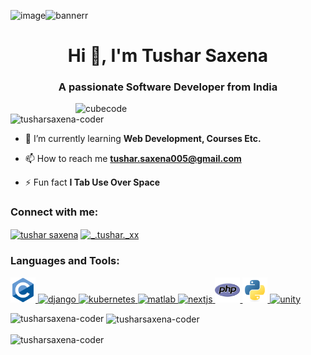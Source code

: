![image](https://github.com/Tusharsaxena-coder/Tusharsaxena/assets/96723338/27f81486-ec1f-49c9-b738-b8298e2803d8)![bannerr](https://user-images.githubusercontent.com/95478989/198955082-6e78ebb5-e1e4-49f9-8d32-6e5af3984dcd.gif)
<h1 align="center">Hi 👋, I'm Tushar Saxena</h1>
<h3 align="center">A passionate Software Developer from India</h3>
<img align="right" alt="cubecode"width="400" src="!https://38.media.tumblr.com/b4b946f24a5dfa5a29434181c38a99ed/tumblr_n7e1i6Kx1Q1tbhzhno1_500.gif">
<p align="left"> <img src="https://komarev.com/ghpvc/?username=tusharsaxena-coder&label=Profile%20views&color=0e75b6&style=flat" alt="tusharsaxena-coder" /> </p>

- 🌱 I’m currently learning **Web Development, Courses Etc.**

- 📫 How to reach me **tushar.saxena005@gmail.com**

- ⚡ Fun fact **I Tab Use Over Space**

<h3 align="left">Connect with me:</h3>
<p align="left">
<a href="https://linkedin.com/in/tushar saxena" target="blank"><img align="center" src="https://raw.githubusercontent.com/rahuldkjain/github-profile-readme-generator/master/src/images/icons/Social/linked-in-alt.svg" alt="tushar saxena" height="30" width="40" /></a>
<a href="https://instagram.com/_.tushar._xx" target="blank"><img align="center" src="https://raw.githubusercontent.com/rahuldkjain/github-profile-readme-generator/master/src/images/icons/Social/instagram.svg" alt="_.tushar._xx" height="30" width="40" /></a>
</p>

<h3 align="left">Languages and Tools:</h3>
<p align="left"> <a href="https://www.cprogramming.com/" target="_blank" rel="noreferrer"> <img src="https://raw.githubusercontent.com/devicons/devicon/master/icons/c/c-original.svg" alt="c" width="40" height="40"/> </a> <a href="https://www.djangoproject.com/" target="_blank" rel="noreferrer"> <img src="https://cdn.worldvectorlogo.com/logos/django.svg" alt="django" width="40" height="40"/> </a> <a href="https://kubernetes.io" target="_blank" rel="noreferrer"> <img src="https://www.vectorlogo.zone/logos/kubernetes/kubernetes-icon.svg" alt="kubernetes" width="40" height="40"/> </a> <a href="https://www.mathworks.com/" target="_blank" rel="noreferrer"> <img src="https://upload.wikimedia.org/wikipedia/commons/2/21/Matlab_Logo.png" alt="matlab" width="40" height="40"/> </a> <a href="https://nextjs.org/" target="_blank" rel="noreferrer"> <img src="https://cdn.worldvectorlogo.com/logos/nextjs-2.svg" alt="nextjs" width="40" height="40"/> </a> <a href="https://www.php.net" target="_blank" rel="noreferrer"> <img src="https://raw.githubusercontent.com/devicons/devicon/master/icons/php/php-original.svg" alt="php" width="40" height="40"/> </a> <a href="https://www.python.org" target="_blank" rel="noreferrer"> <img src="https://raw.githubusercontent.com/devicons/devicon/master/icons/python/python-original.svg" alt="python" width="40" height="40"/> </a> <a href="https://unity.com/" target="_blank" rel="noreferrer"> <img src="https://www.vectorlogo.zone/logos/unity3d/unity3d-icon.svg" alt="unity" width="40" height="40"/> </a> </p>

<p><img align="left" src="https://github-readme-stats.vercel.app/api/top-langs?username=tusharsaxena-coder&show_icons=true&locale=en&layout=compact" alt="tusharsaxena-coder" /></p>

<p>&nbsp;<img align="center" src="https://github-readme-stats.vercel.app/api?username=tusharsaxena-coder&show_icons=true&locale=en" alt="tusharsaxena-coder" /></p>

<p><img align="center" src="https://github-readme-streak-stats.herokuapp.com/?user=tusharsaxena-coder&" alt="tusharsaxena-coder" /></p>
